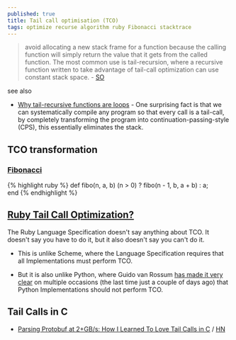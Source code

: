 ```yaml
---
published: true
title: Tail call optimisation (TCO)
tags: optimize recurse algorithm ruby Fibonacci stacktrace
---
```

> avoid allocating a new stack frame for a function because the calling function will simply return the value that it gets from the called function. The most common use is tail-recursion, where a recursive function written to take advantage of tail-call optimization can use constant stack space. - [SO](https://stackoverflow.com/a/310980/51386)

see also
- [	Why tail-recursive functions are loops](https://news.ycombinator.com/item?id=44837949) - One surprising fact is that we can systematically compile any program so that every call is a tail-call, by completely transforming the program into continuation-passing-style (CPS), this essentially eliminates the stack.


## TCO transformation
### [Fibonacci](https://fr.wikipedia.org/wiki/Suite_de_Fibonacci#Algorithme_r%C3%A9cursif_terminal)

{% highlight ruby %}
def fibo(n, a, b)
	 (n > 0) ? fibo(n - 1, b, a + b) : a;       
end
{% endhighlight %}

## [Ruby Tail Call Optimization?](https://stackoverflow.com/questions/824562/does-ruby-perform-tail-call-optimization/824831#824831)

The Ruby Language Specification doesn't say anything about TCO. It doesn't say you have to do it, but it also doesn't say you can't do it.

- This is unlike Scheme, where the Language Specification requires that all Implementations must perform TCO.

- But it is also unlike Python, where Guido van Rossum [has made it very clear](http://neopythonic.blogspot.com/2009/04/tail-recursion-elimination.html) on multiple occasions (the last time just a couple of days ago) that Python Implementations should not perform TCO.

## Tail Calls in C
- [Parsing Protobuf at 2+GB/s: How I Learned To Love Tail Calls in C](https://blog.reverberate.org/2021/04/21/musttail-efficient-interpreters.html) / [HN](https://news.ycombinator.com/item?id=26931581)
